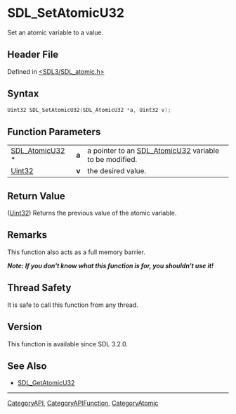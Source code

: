 # SDL_SetAtomicU32

Set an atomic variable to a value.

## Header File

Defined in [<SDL3/SDL_atomic.h>](https://github.com/libsdl-org/SDL/blob/main/include/SDL3/SDL_atomic.h)

## Syntax

```c
Uint32 SDL_SetAtomicU32(SDL_AtomicU32 *a, Uint32 v);
```

## Function Parameters

|                                  |       |                                                                         |
| -------------------------------- | ----- | ----------------------------------------------------------------------- |
| [SDL_AtomicU32](SDL_AtomicU32) * | **a** | a pointer to an [SDL_AtomicU32](SDL_AtomicU32) variable to be modified. |
| [Uint32](Uint32)                 | **v** | the desired value.                                                      |

## Return Value

([Uint32](Uint32)) Returns the previous value of the atomic variable.

## Remarks

This function also acts as a full memory barrier.

***Note: If you don't know what this function is for, you shouldn't use
it!***

## Thread Safety

It is safe to call this function from any thread.

## Version

This function is available since SDL 3.2.0.

## See Also

- [SDL_GetAtomicU32](SDL_GetAtomicU32)

----
[CategoryAPI](CategoryAPI), [CategoryAPIFunction](CategoryAPIFunction), [CategoryAtomic](CategoryAtomic)

